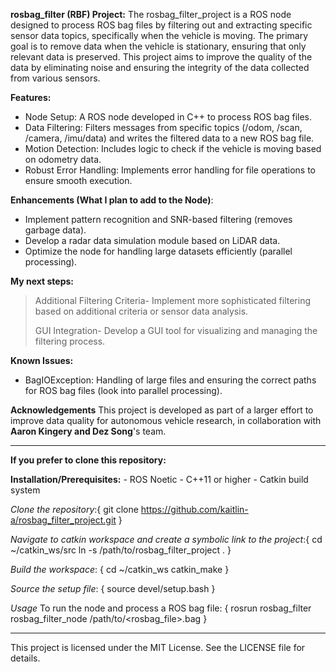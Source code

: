 **rosbag_filter (RBF) Project:** 
  The rosbag_filter_project is a ROS node designed to process ROS bag files by filtering out and extracting specific sensor data topics, specifically when the vehicle is moving. 
  The primary goal is to remove data when the vehicle is stationary, ensuring that only relevant data is preserved. This project aims to improve the quality of the data by eliminating noise and ensuring the integrity of the data collected from various sensors.

**Features:**
  - Node Setup: A ROS node developed in C++ to process ROS bag files.
  - Data Filtering: Filters messages from specific topics (/odom, /scan, /camera, /imu/data) and writes the filtered data to a new ROS bag file.
  - Motion Detection: Includes logic to check if the vehicle is moving based on odometry data.
  - Robust Error Handling: Implements error handling for file operations to ensure smooth execution.

**Enhancements (What I plan to add to the Node)**: 
  - Implement pattern recognition and SNR-based filtering (removes garbage data).
  - Develop a radar data simulation module based on LiDAR data.
  - Optimize the node for handling large datasets efficiently (parallel processing).

**My next steps:**
  > Additional Filtering Criteria- Implement more sophisticated filtering based on additional criteria or sensor data analysis.
> 
  > GUI Integration- Develop a GUI tool for visualizing and managing the filtering process.

**Known Issues:**
  - BagIOException: Handling of large files and ensuring the correct paths for ROS bag files (look into parallel processing).

>
**Acknowledgements**
This project is developed as part of a larger effort to improve data quality for autonomous vehicle research, in collaboration with **Aaron Kingery and Dez Song**'s team.

---------------------------------------------------------------------------------------------------------------------------------------------------------------------------------------
**If you prefer to clone this repository:** 

  **Installation/Prerequisites:**
    - ROS Noetic
    - C++11 or higher
    - Catkin build system

  *Clone the repository*:{
    git clone https://github.com/kaitlin-a/rosbag_filter_project.git
    } 

  *Navigate to catkin workspace and create a symbolic link to the project*:{
    cd ~/catkin_ws/src
    ln -s /path/to/rosbag_filter_project .
    }

  *Build the workspace*: {
    cd ~/catkin_ws
    catkin_make
    }

  *Source the setup file*: {
    source devel/setup.bash
    }

  *Usage*
    To run the node and process a ROS bag file: {
    rosrun rosbag_filter rosbag_filter_node /path/to/<rosbag_file>.bag
    }

---------------------------------------------------------------------------------------------------------------------------------------------------------------------------------------
This project is licensed under the MIT License. See the LICENSE file for details.
